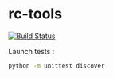 rc-tools
========

[![Build Status](https://travis-ci.org/fmassot/rc-tools.svg)](https://travis-ci.org/fmassot/rc-tools)

Launch tests :

```bash
python -m unittest discover
```
